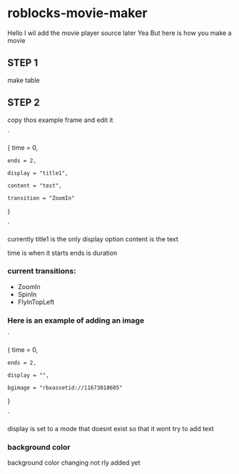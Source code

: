 # roblocks-movie-maker

Hello
I wil add the movie player source later Yea
But here is how you make a movie


## STEP 1

make table

## STEP 2

copy thos example frame and edit it

`

{
	time = 0,

	ends = 2,

	display = "title1",

	content = "test",

	transition = "ZoomIn"

}

`

currently title1 is the only display option
content is the text

time is when it starts
ends is duration

### current transitions:
* ZoomIn
* SpinIn
* FlyInTopLeft

### Here is an example of adding an image

`

{
	time = 0,

	ends = 2,

	display = "",

	bgimage = "rbxassetid://11673018605"

}

`

display is set to a mode that doesnt exist so that it wont try to add text

### background color
background color changing not rly added yet
